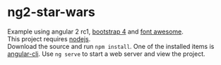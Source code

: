 # ng2-star-wars
Example using angular 2 rc1, [bootstrap 4](http://v4-alpha.getbootstrap.com/) and [font awesome](https://fortawesome.github.io/Font-Awesome/).  
This project requires [nodejs](https://nodejs.org/en/).  
Download the source and run `npm install`. One of the installed items is [angular-cli](https://cli.angular.io/). Use `ng serve` to start a web server and view the project.  

